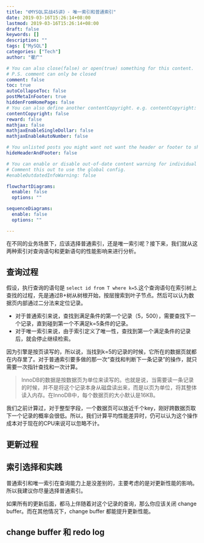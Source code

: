 ```yaml
---
title: "《MYSQL实战45讲》- 唯一索引和普通索引"
date: 2019-03-16T15:26:14+08:00
lastmod: 2019-03-16T15:26:14+08:00
draft: false
keywords: []
description: ""
tags: ["MySQL"]
categories: ["Tech"]
author: "瞿广"

# You can also close(false) or open(true) something for this content.
# P.S. comment can only be closed
comment: false
toc: true
autoCollapseToc: false
postMetaInFooter: true
hiddenFromHomePage: false
# You can also define another contentCopyright. e.g. contentCopyright: "This is another copyright."
contentCopyright: false
reward: false
mathjax: false
mathjaxEnableSingleDollar: false
mathjaxEnableAutoNumber: false

# You unlisted posts you might want not want the header or footer to show
hideHeaderAndFooter: false

# You can enable or disable out-of-date content warning for individual post.
# Comment this out to use the global config.
#enableOutdatedInfoWarning: false

flowchartDiagrams:
  enable: false
  options: ""

sequenceDiagrams: 
  enable: false
  options: ""

---
```

在不同的业务场景下，应该选择普通索引，还是唯一索引呢？接下来，我们就从这两种索引对查询语句和更新语句的性能影响来进行分析。
<!--more-->

## 查询过程

假设，执行查询的语句是 `select id from T where k=5`.这个查询语句在索引树上查找的过程，先是通过B+树从树根开始，按层搜索到叶子节点。然后可以认为数据页内部通过二分法来定位记录。

- 对于普通索引来说，查找到满足条件的第一个记录（5，500），需要查找下一个记录，直到碰到第一个不满足k=5条件的记录。
- 对于唯一索引来说，由于索引定义了唯一性，查找到第一个满足条件的记录后，就会停止继续检索。

因为引擎是按页读写的，所以说，当找到k=5的记录的时候，它所在的数据页就都在内存里了。对于普通索引要多做的那一次“查找和判断下一条记录”的操作，就只需要一次指针查找和一次计算。

> InnoDB的数据是按数据页为单位来读写的。也就是说，当需要读一条记录的时候，并不是将这个记录本身从磁盘读出来，而是以页为单位，将其整体读入内存。在InnoDB中，每个数据页的大小默认是16KB。

我们之前计算过，对于整型字段，一个数据页可以放近千个key，刚好跨数据页取下一个记录的概率会很低。所以，我们计算平均性能差异时，仍可以认为这个操作成本对于现在的CPU来说可以忽略不计。

## 更新过程

## 索引选择和实践

普通索引和唯一索引在查询能力上是没差别的，主要考虑的是对更新性能的影响。所以我建议你尽量选择普通索引。

如果所有的更新后面，都马上伴随着对这个记录的查询，那么你应该关闭 change buffer。而在其他情况下，change buffer 都能提升更新性能。

## change buffer 和 redo log